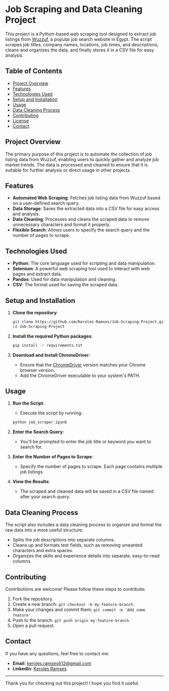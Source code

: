 # Job Scraping and Data Cleaning Project

This project is a Python-based web scraping tool designed to extract job listings from [Wuzzuf](https://wuzzuf.net/), a popular job search website in Egypt. The script scrapes job titles, company names, locations, job times, and descriptions, cleans and organizes the data, and finally stores it in a CSV file for easy analysis.

## Table of Contents

- [Project Overview](#project-overview)
- [Features](#features)
- [Technologies Used](#technologies-used)
- [Setup and Installation](#setup-and-installation)
- [Usage](#usage)
- [Data Cleaning Process](#data-cleaning-process)
- [Contributing](#contributing)
- [License](#license)
- [Contact](#contact)

## Project Overview

The primary purpose of this project is to automate the collection of job listing data from Wuzzuf, enabling users to quickly gather and analyze job market trends. The data is processed and cleaned to ensure that it is suitable for further analysis or direct usage in other projects.

## Features

- **Automated Web Scraping**: Fetches job listing data from Wuzzuf based on a user-defined search query.
- **Data Storage**: Saves the extracted data into a CSV file for easy access and analysis.
- **Data Cleaning**: Processes and cleans the scraped data to remove unnecessary characters and format it properly.
- **Flexible Search**: Allows users to specify the search query and the number of pages to scrape.

## Technologies Used

- **Python**: The core language used for scripting and data manipulation.
- **Selenium**: A powerful web scraping tool used to interact with web pages and extract data.
- **Pandas**: Used for data manipulation and cleaning.
- **CSV**: The format used for saving the scraped data.

## Setup and Installation

1. **Clone the repository**:
    ```bash
    git clone https://github.com/Keroles-Ramses/Job-Scraping-Project.git
    cd Job-Scraping-Project
    ```

2. **Install the required Python packages**:
    ```bash
    pip install -r requirements.txt
    ```

3. **Download and Install ChromeDriver**:
    - Ensure that the [ChromeDriver](https://sites.google.com/a/chromium.org/chromedriver/downloads) version matches your Chrome browser version.
    - Add the ChromeDriver executable to your system's PATH.

## Usage

1. **Run the Script**:
    - Execute the script by running:
    ```bash
    python job_scraper.ipynb
    ```

2. **Enter the Search Query**:
    - You'll be prompted to enter the job title or keyword you want to search for.
  
3. **Enter the Number of Pages to Scrape**:
    - Specify the number of pages to scrape. Each page contains multiple job listings.

4. **View the Results**:
    - The scraped and cleaned data will be saved in a CSV file named after your search query.

## Data Cleaning Process

The script also includes a data cleaning process to organize and format the raw data into a more useful structure:
- Splits the job descriptions into separate columns.
- Cleans up and formats text fields, such as removing unwanted characters and extra spaces.
- Organizes the skills and experience details into separate, easy-to-read columns.

## Contributing

Contributions are welcome! Please follow these steps to contribute:

1. Fork the repository.
2. Create a new branch: `git checkout -b my-feature-branch`.
3. Make your changes and commit them: `git commit -m 'Add some feature'`.
4. Push to the branch: `git push origin my-feature-branch`.
5. Open a pull request.



## Contact

If you have any questions, feel free to contact me:

- **Email**: keroles.ramses612@gmail.com
- **LinkedIn**: [Keroles Ramses](https://www.linkedin.com/in/keroles-ramses/)

---

Thank you for checking out this project! I hope you find it useful.
